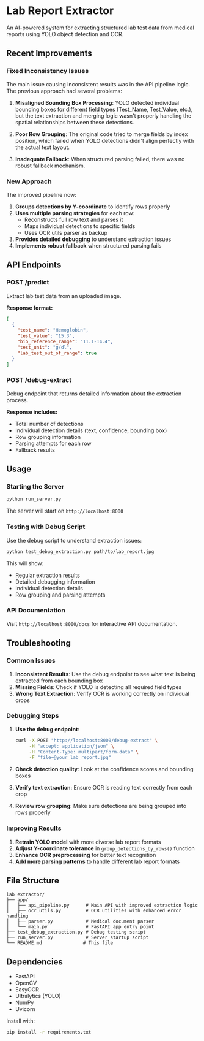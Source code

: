 # Lab Report Extractor

An AI-powered system for extracting structured lab test data from medical reports using YOLO object detection and OCR.

## Recent Improvements

### Fixed Inconsistency Issues

The main issue causing inconsistent results was in the API pipeline logic. The previous approach had several problems:

1. **Misaligned Bounding Box Processing**: YOLO detected individual bounding boxes for different field types (Test_Name, Test_Value, etc.), but the text extraction and merging logic wasn't properly handling the spatial relationships between these detections.

2. **Poor Row Grouping**: The original code tried to merge fields by index position, which failed when YOLO detections didn't align perfectly with the actual text layout.

3. **Inadequate Fallback**: When structured parsing failed, there was no robust fallback mechanism.

### New Approach

The improved pipeline now:

1. **Groups detections by Y-coordinate** to identify rows properly
2. **Uses multiple parsing strategies** for each row:
   - Reconstructs full row text and parses it
   - Maps individual detections to specific fields
   - Uses OCR utils parser as backup
3. **Provides detailed debugging** to understand extraction issues
4. **Implements robust fallback** when structured parsing fails

## API Endpoints

### POST /predict
Extract lab test data from an uploaded image.

**Response format:**
```json
[
  {
    "test_name": "Hemoglobin",
    "test_value": "15.3",
    "bio_reference_range": "11.1-14.4",
    "test_unit": "g/dl",
    "lab_test_out_of_range": true
  }
]
```

### POST /debug-extract
Debug endpoint that returns detailed information about the extraction process.

**Response includes:**
- Total number of detections
- Individual detection details (text, confidence, bounding box)
- Row grouping information
- Parsing attempts for each row
- Fallback results

## Usage

### Starting the Server

```bash
python run_server.py
```

The server will start on `http://localhost:8000`

### Testing with Debug Script

Use the debug script to understand extraction issues:

```bash
python test_debug_extraction.py path/to/lab_report.jpg
```

This will show:
- Regular extraction results
- Detailed debugging information
- Individual detection details
- Row grouping and parsing attempts

### API Documentation

Visit `http://localhost:8000/docs` for interactive API documentation.

## Troubleshooting

### Common Issues

1. **Inconsistent Results**: Use the debug endpoint to see what text is being extracted from each bounding box
2. **Missing Fields**: Check if YOLO is detecting all required field types
3. **Wrong Text Extraction**: Verify OCR is working correctly on individual crops

### Debugging Steps

1. **Use the debug endpoint**:
   ```bash
   curl -X POST "http://localhost:8000/debug-extract" \
        -H "accept: application/json" \
        -H "Content-Type: multipart/form-data" \
        -F "file=@your_lab_report.jpg"
   ```

2. **Check detection quality**: Look at the confidence scores and bounding boxes
3. **Verify text extraction**: Ensure OCR is reading text correctly from each crop
4. **Review row grouping**: Make sure detections are being grouped into rows properly

### Improving Results

1. **Retrain YOLO model** with more diverse lab report formats
2. **Adjust Y-coordinate tolerance** in `group_detections_by_rows()` function
3. **Enhance OCR preprocessing** for better text recognition
4. **Add more parsing patterns** to handle different lab report formats

## File Structure

```
lab extractor/
├── app/
│   ├── api_pipeline.py      # Main API with improved extraction logic
│   ├── ocr_utils.py         # OCR utilities with enhanced error handling
│   ├── parser.py            # Medical document parser
│   └── main.py              # FastAPI app entry point
├── test_debug_extraction.py # Debug testing script
├── run_server.py            # Server startup script
└── README.md               # This file
```

## Dependencies

- FastAPI
- OpenCV
- EasyOCR
- Ultralytics (YOLO)
- NumPy
- Uvicorn

Install with:
```bash
pip install -r requirements.txt
```